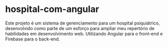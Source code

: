 # hospital-com-angular
Este projeto é um sistema de gerenciamento para um hospital psiquiátrico, desenvolvido como parte de um esforço para ampliar meu repertório de habilidades em desenvolvimento web. Utilizando Angular para o front-end e Firebase para o back-end.
